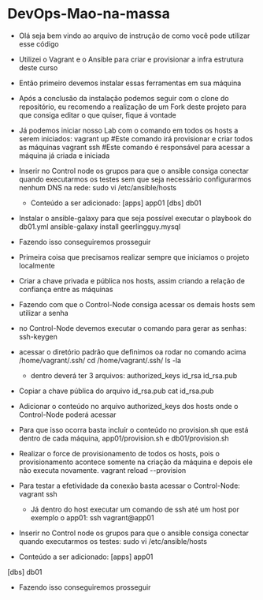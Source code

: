 # DevOps-Mao-na-massa

- Olá seja bem vindo ao arquivo de instrução de como você pode utilizar esse código

- Utilizei o Vagrant e o Ansible para criar e provisionar a infra estrutura deste curso
- Então primeiro devemos instalar essas ferramentas em sua máquina

- Após a conclusão da instalação podemos seguir com o clone do repositório, eu recomendo a realização de um Fork deste projeto para que consiga editar o que quiser, fique á vontade

- Já podemos iniciar nosso Lab com o comando em todos os hosts a serem iniciados:
  vagrant up #Este comando irá provisionar e criar todos as máquinas
  vagrant ssh #Este comando é responsável para acessar a máquina já criada e iniciada

- Inserir no Control node os grupos para que o ansible consiga conectar quando executarmos os testes sem que seja necessário configurarmos nenhum DNS na rede:
  sudo vi /etc/ansible/hosts

  - Conteúdo a ser adicionado:
    [apps]
    app01
    [dbs]
    db01

- Instalar o ansible-galaxy para que seja possível executar o playbook do db01.yml
  ansible-galaxy install geerlingguy.mysql

- Fazendo isso conseguiremos prosseguir

- Primeira coisa que precisamos realizar sempre que iniciamos o projeto localmente
- Criar a chave privada e pública nos hosts, assim criando a relação de confiança entre as máquinas
- Fazendo com que o Control-Node consiga acessar os demais hosts sem utilizar a senha

- no Control-Node devemos executar o comando para gerar as senhas:
  ssh-keygen

- acessar o diretório padrão que definimos oa rodar no comando acima /home/vagrant/.ssh/
  cd /home/vagrant/.ssh/
  ls -la

  - dentro deverá ter 3 arquivos:
    authorized_keys
    id_rsa
    id_rsa.pub

- Copiar a chave pública do arquivo id_rsa.pub
  cat id_rsa.pub

- Adicionar o conteúdo no arquivo authorized_keys dos hosts onde o Control-Node poderá acessar
- Para que isso ocorra basta incluír o conteúdo no provision.sh que está dentro de cada máquina, app01/provision.sh e db01/provision.sh

- Realizar o force de provisionamento de todos os hosts, pois o provisionamento acontece somente na criação da máquina e depois ele não executa novamente.
  vagrant reload --provision

- Para testar a efetividade da conexão basta acessar o Control-Node:
  vagrant ssh

  - Já dentro do host executar um comando de ssh até um host por exemplo o app01:
    ssh vagrant@app01

- Inserir no Control node os grupos para que o ansible consiga conectar quando executarmos os testes:
  sudo vi /etc/ansible/hosts

- Conteúdo a ser adicionado:
  [apps]
  app01

[dbs]
db01

- Fazendo isso conseguiremos prosseguir
